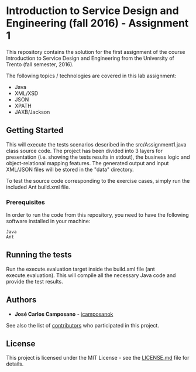 # Introduction to Service Design and Engineering (fall 2016) - Assignment 1

This repository contains the solution for the first assignment of the course Introduction to Service Design and Engineering from the University of Trento (fall semester, 2016).

The following topics / technologies are covered in this lab assignment:
- Java
- XML/XSD
- JSON
- XPATH
- JAXB/Jackson

## Getting Started

This will execute the tests scenarios described in the src/Assignment1.java class source code. The project has been divided into 3 layers for presentation (i.e. showing the tests results in stdout), the business logic and object-relational mapping features. The generated output and input XML/JSON files will be stored in the "data" directory.

To test the source code corresponding to the exercise cases, simply run the included Ant build.xml file. 

### Prerequisites

In order to run the code from this repository, you need to have the following software installed in your machine:

```
Java
Ant
```

## Running the tests

Run the execute.evaluation target inside the build.xml file (ant execute.evaluation). This will compile all the necessary Java code and provide the test results.

## Authors

* **José Carlos Camposano** - [jcamposanok](https://github.com/jcamposanok)

See also the list of [contributors](https://github.com/jcamposanok/introsde-2016-assignment-1/contributors) who participated in this project.

## License

This project is licensed under the MIT License - see the [LICENSE.md](LICENSE.md) file for details.
